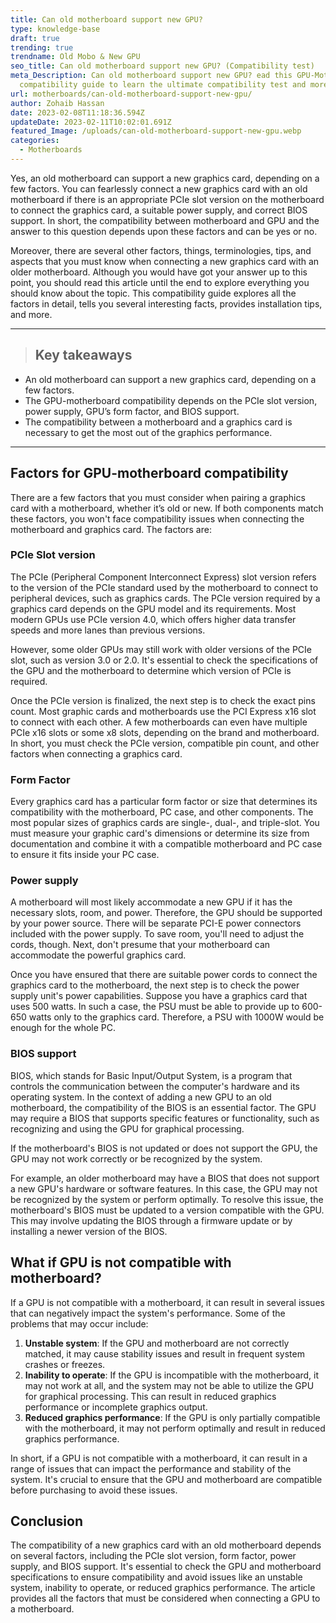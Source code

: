 ```yaml
---
title: Can old motherboard support new GPU?
type: knowledge-base
draft: true
trending: true
trendname: Old Mobo & New GPU
seo_title: Can old motherboard support new GPU? (Compatibility test)
meta_Description: Can old motherboard support new GPU? ead this GPU-Motherboard
  compatibility guide to learn the ultimate compatibility test and more.
url: motherboards/can-old-motherboard-support-new-gpu/
author: Zohaib Hassan
date: 2023-02-08T11:18:36.594Z
updateDate: 2023-02-11T10:02:01.691Z
featured_Image: /uploads/can-old-motherboard-support-new-gpu.webp
categories:
  - Motherboards
---
```

Yes, an old motherboard can support a new graphics card, depending on a few factors. You can fearlessly connect a new graphics card with an old motherboard if there is an appropriate PCIe slot version on the motherboard to connect the graphics card, a suitable power supply, and correct BIOS support. In short, the compatibility between motherboard and GPU and the answer to this question depends upon these factors and can be yes or no. 

Moreover, there are several other factors, things, terminologies, tips, and aspects that you must know when connecting a new graphics card with an older motherboard. Although you would have got your answer up to this point, you should read this article until the end to explore everything you should know about the topic. This compatibility guide explores all the factors in detail, tells you several interesting facts, provides installation tips, and more.

- - -

> ## Key takeaways

* An old motherboard can support a new graphics card, depending on a few factors.
* The GPU-motherboard compatibility depends on the PCIe slot version, power supply, GPU’s form factor, and BIOS support.
* The compatibility between a motherboard and a graphics card is necessary to get the most out of the graphics performance.

- - -

## Factors for GPU-motherboard compatibility

There are a few factors that you must consider when pairing a graphics card with a motherboard, whether it’s old or new. If both components match these factors, you won't face compatibility issues when connecting the motherboard and graphics card. The factors are: 

### PCIe Slot version

The PCIe (Peripheral Component Interconnect Express) slot version refers to the version of the PCIe standard used by the motherboard to connect to peripheral devices, such as graphics cards. The PCIe version required by a graphics card depends on the GPU model and its requirements. Most modern GPUs use PCIe version 4.0, which offers higher data transfer speeds and more lanes than previous versions.

However, some older GPUs may still work with older versions of the PCIe slot, such as version 3.0 or 2.0. It's essential to check the specifications of the GPU and the motherboard to determine which version of PCIe is required.

Once the PCIe version is finalized, the next step is to check the exact pins count. Most graphic cards and motherboards use the PCI Express x16 slot to connect with each other. A few motherboards can even have multiple PCIe x16 slots or some x8 slots, depending on the brand and motherboard. In short, you must check the PCIe version, compatible pin count, and other factors when connecting a graphics card. 

### Form Factor

Every graphics card has a particular form factor or size that determines its compatibility with the motherboard, PC case, and other components. The most popular sizes of graphics cards are single-, dual-, and triple-slot. You must measure your graphic card's dimensions or determine its size from documentation and combine it with a compatible motherboard and PC case to ensure it fits inside your PC case. 

### Power supply

A motherboard will most likely accommodate a new GPU if it has the necessary slots, room, and power. Therefore, the GPU should be supported by your power source. There will be separate PCI-E power connectors included with the power supply. To save room, you'll need to adjust the cords, though. Next, don't presume that your motherboard can accommodate the powerful graphics card.

Once you have ensured that there are suitable power cords to connect the graphics card to the motherboard, the next step is to check the power supply unit's power capabilities. Suppose you have a graphics card that uses 500 watts. In such a case, the PSU must be able to provide up to 600-650 watts only to the graphics card. Therefore, a PSU with 1000W would be enough for the whole PC.

### BIOS support

BIOS, which stands for Basic Input/Output System, is a program that controls the communication between the computer's hardware and its operating system. In the context of adding a new GPU to an old motherboard, the compatibility of the BIOS is an essential factor. The GPU may require a BIOS that supports specific features or functionality, such as recognizing and using the GPU for graphical processing.

If the motherboard's BIOS is not updated or does not support the GPU, the GPU may not work correctly or be recognized by the system.

For example, an older motherboard may have a BIOS that does not support a new GPU's hardware or software features. In this case, the GPU may not be recognized by the system or perform optimally. To resolve this issue, the motherboard's BIOS must be updated to a version compatible with the GPU. This may involve updating the BIOS through a firmware update or by installing a newer version of the BIOS.

## What if GPU is not compatible with motherboard?

If a GPU is not compatible with a motherboard, it can result in several issues that can negatively impact the system's performance. Some of the problems that may occur include:

1. **Unstable system**: If the GPU and motherboard are not correctly matched, it may cause stability issues and result in frequent system crashes or freezes.
2. **Inability to operate**: If the GPU is incompatible with the motherboard, it may not work at all, and the system may not be able to utilize the GPU for graphical processing. This can result in reduced graphics performance or incomplete graphics output.
3. **Reduced graphics performance**: If the GPU is only partially compatible with the motherboard, it may not perform optimally and result in reduced graphics performance.

In short, if a GPU is not compatible with a motherboard, it can result in a range of issues that can impact the performance and stability of the system. It's crucial to ensure that the GPU and motherboard are compatible before purchasing to avoid these issues.

## Conclusion

The compatibility of a new graphics card with an old motherboard depends on several factors, including the PCIe slot version, form factor, power supply, and BIOS support. It's essential to check the GPU and motherboard specifications to ensure compatibility and avoid issues like an unstable system, inability to operate, or reduced graphics performance. The article provides all the factors that must be considered when connecting a GPU to a motherboard.